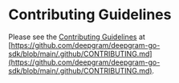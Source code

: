 # Contributing Guidelines

Please see the [Contributing Guidelines](https://github.com/deepgram/deepgram-go-sdk/blob/main/.github/CONTRIBUTING.md) at [https://github.com/deepgram/deepgram-go-sdk/blob/main/.github/CONTRIBUTING.md](https://github.com/deepgram/deepgram-go-sdk/blob/main/.github/CONTRIBUTING.md).
